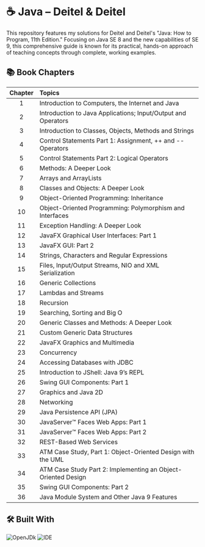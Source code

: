 # ☕ Java – Deitel & Deitel
This repository features my solutions for Deitel and Deitel's "Java: How to Program, 11th Edition." Focusing on Java SE 8 and the new capabilities of SE 9, this comprehensive guide is known for its practical, hands-on approach of teaching concepts through complete, working examples.

## 📚 Book Chapters

| Chapter | Topics                                                              |
| :-----: | :------------------------------------------------------------------ |
|    1    | Introduction to Computers, the Internet and Java                    |
|    2    | Introduction to Java Applications; Input/Output and Operators       |
|    3    | Introduction to Classes, Objects, Methods and Strings               |
|    4    | Control Statements Part 1: Assignment, ++ and -- Operators         |
|    5    | Control Statements Part 2: Logical Operators                       |
|    6    | Methods: A Deeper Look                                              |
|    7    | Arrays and ArrayLists                                               |
|    8    | Classes and Objects: A Deeper Look                                  |
|    9    | Object-Oriented Programming: Inheritance                            |
|   10    | Object-Oriented Programming: Polymorphism and Interfaces            |
|   11    | Exception Handling: A Deeper Look                                   |
|   12    | JavaFX Graphical User Interfaces: Part 1                            |
|   13    | JavaFX GUI: Part 2                                                  |
|   14    | Strings, Characters and Regular Expressions                         |
|   15    | Files, Input/Output Streams, NIO and XML Serialization              |
|   16    | Generic Collections                                                 |
|   17    | Lambdas and Streams                                                 |
|   18    | Recursion                                                           |
|   19    | Searching, Sorting and Big O                                        |
|   20    | Generic Classes and Methods: A Deeper Look                          |
|   21    | Custom Generic Data Structures                                      |
|   22    | JavaFX Graphics and Multimedia                                      |
|   23    | Concurrency                                                         |
|   24    | Accessing Databases with JDBC                                       |
|   25    | Introduction to JShell: Java 9’s REPL                               |
|   26    | Swing GUI Components: Part 1                                        |
|   27    | Graphics and Java 2D                                                |
|   28    | Networking                                                          |
|   29    | Java Persistence API (JPA)                                          |
|   30    | JavaServer™ Faces Web Apps: Part 1                                  |
|   31    | JavaServer™ Faces Web Apps: Part 2                                  |
|   32    | REST-Based Web Services                                             |
|   33    | ATM Case Study, Part 1: Object-Oriented Design with the UML         |
|   34    | ATM Case Study Part 2: Implementing an Object-Oriented Design       |
|   35    | Swing GUI Components: Part 2                                        |
|   36    | Java Module System and Other Java 9 Features                        |

## 🛠️ Built With

![OpenJDk](https://img.shields.io/badge/OpenJDK-21-ED8B00?style=for-the-badge&logo=openjdk&logoColor=white) ![IDE](https://img.shields.io/badge/IntelliJ_IDEA_Ultimate-000000?style=for-the-badge&logo=intellij-idea&logoColor=white)

<!--

![GUI Toolkit](https://img.shields.io/badge/JavaFX-0775C9?style=for-the-badge&logo=openjdk&logoColor=white)

![API](https://img.shields.io/badge/JDBC-ED8B00?style=for-the-badge)

![Graphics API](https://img.shields.io/badge/Java_2D-5382a1?style=for-the-badge)

--> 
